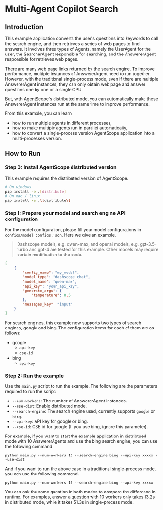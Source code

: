 # Multi-Agent Copilot Search

## Introduction

This example application converts the user's questions into keywords to call the search engine, and then retrieves a series of web pages to find answers. It involves three types of Agents, namely the UserAgent for the user, the SearcherAgent responsible for searching, and the AnswererAgent responsible for retrieves web pages.

There are many web page links returned by the search engine. To improve performance, multiple instances of AnswererAgent need to run together. However, with the traditional single-process mode, even if there are multiple AnswererAgent instances, they can only obtain web page and answer questions one by one on a single CPU.

But, with AgentScope's distributed mode, you can automatically make these AnswererAgent instances run at the same time to improve performance.

From this example, you can learn:

- how to run multiple agents in different processes,
- how to make multiple agents run in parallel automatically,
- how to convert a single-process version AgentScope application into a multi-processes version.

## How to Run

### Step 0: Install AgentScope distributed version

This example requires the distributed version of AgentScope.

```bash
# On windows
pip install -e .[distribute]
# On mac / linux
pip install -e .\[distribute\]
```

### Step 1: Prepare your model and search engine API configuration

For the model configuration, please fill your model configurations in `configs/model_configs.json`.
Here we give an example.

> Dashscope models, e.g. qwen-max, and openai models, e.g. gpt-3.5-turbo and gpt-4 are tested for this example.
> Other models may require certain modification to the code.

```json
[
    {
        "config_name": "my_model",
        "model_type": "dashscope_chat",
        "model_name": "qwen-max",
        "api_key": "your_api_key",
        "generate_args": {
            "temperature": 0.5
        },
        "messages_key": "input"
    }
]
```

For search engines, this example now supports two types of search engines, google and bing. The configuration items for each of them are as follows:

- google
  - `api-key`
  - `cse-id`
- bing
  - `api-key`

### Step 2: Run the example

Use the `main.py` script to run the example. The following are the parameters required to run the script:

- `--num-workers`: The number of AnswererAgent instances.
- `--use-dist`: Enable distributed mode.
- `--search-engine`: The search engine used, currently supports `google` or `bing`.
- `--api-key`: API key for google or bing.
- `--cse-id`: CSE id for google (If you use bing, ignore this parameter).

For example, if you want to start the example application in distribtued mode with 10 AnswererAgents and use the bing search engine, you can use the following command

```shell
python main.py --num-workers 10 --search-engine bing --api-key xxxxx --use-dist
```

And if you want to run the above case in a traditional single-process mode, you can use the following command.

```shell
python main.py --num-workers 10 --search-engine bing --api-key xxxxx
```

You can ask the same question in both modes to compare the difference in runtime. For examples, answer a question with 10 workers only takes 13.2s in distributed mode, while it takes 51.3s in single-process mode.
